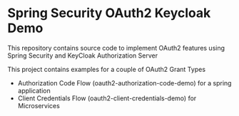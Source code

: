 # Spring Security OAuth2 Keycloak Demo

This repository contains source code to implement OAuth2 features using Spring Security and KeyCloak Authorization Server

This project contains examples for a couple of OAuth2 Grant Types

- Authorization Code Flow (oauth2-authorization-code-demo) for a spring application
- Client Credentials Flow (oauth2-client-credentials-demo) for Microservices
